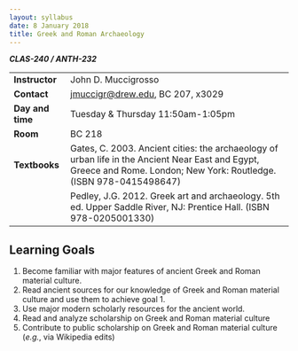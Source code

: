 ```yaml
---
layout: syllabus
date: 8 January 2018
title: Greek and Roman Archaeology
---
```


***CLAS-240 / ANTH-232***

|                  |                                   |
|:-----------------|:----------------------------------|
| **Instructor**   | John D. Muccigrosso               |
| **Contact**      | <jmuccigr@drew.edu>, BC 207, x3029  |
| **Day and time** | Tuesday & Thursday 11:50am-1:05pm |
| **Room**         | BC 218                            |
| **Textbooks**    | Gates, C. 2003. Ancient cities: the archaeology of urban life in the Ancient Near East and Egypt, Greece and Rome. London; New York: Routledge. (ISBN 978-0415498647)  |
|                  | Pedley, J.G. 2012. Greek art and archaeology. 5th ed. Upper Saddle River, NJ: Prentice Hall.  (ISBN 978-0205001330) |


## Learning Goals

1. Become familiar with major features of ancient Greek and Roman material culture.
1. Read ancient sources for our knowledge of Greek and Roman material culture and use them to achieve goal 1.
1. Use major modern scholarly resources for the ancient world.
1. Read and analyze scholarship on Greek and Roman material culture
1. Contribute to public scholarship on Greek and Roman material culture (*e.g.*, via Wikipedia edits)
